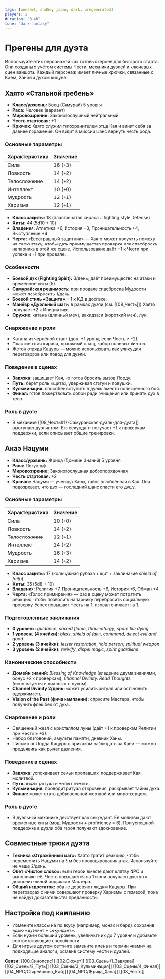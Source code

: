 ```yaml
---
tags: [oneshot, dnd5e, japan, dark, pregenerated]
players: 2
duration: "3-4h"
tone: "dark-fantasy"
---
```


# Прегены для дуэта
Используйте этих персонажей как готовых героев для быстрого старта. Они созданы с учётом системы Чести, механики дуэлей и ключевых сцен ваншота. Каждый персонаж имеет личные крючки, связанные с Каем, Ханой и духом кицунэ.

## Хаято «Стальной гребень»
- **Класс/уровень:** Боец (Самурай) 5 уровня
- **Раса:** Человек (вариант)
- **Мировоззрение:** Законопослушный нейтральный
- **Честь стартовая:** +1
- **Крючок:** Хаято служил телохранителем отца Кая и винит себя за давнее поражение. Он видит в миссии шанс вернуть честь рода.

### Основные параметры
| Характеристика | Значение |
| --- | --- |
| Сила | 16 (+3) |
| Ловкость | 14 (+2) |
| Телосложение | 14 (+2) |
| Интеллект | 10 (+0) |
| Мудрость | 12 (+1) |
| Харизма | 12 (+1) |

- **Класс защиты:** 18 (пластинчатая кираса + fighting style Defense)
- **Хиты:** 44 (5d10 + 10)
- **Владения:** Атлетика +6, История +3, Проницательность +4, Выступление +4
- **Черта:** «Бесстрашный защитник» — Хаято может получить помеху на свою атаку, чтобы дать преимущество проверке или спасброску напарника в этой же сцене. Использование даёт +1 к Чести при успехе и −1 при провале.

### Особенности
- **Боевой дух (Fighting Spirit):** 3/день; даёт преимущество на атаки и временные хиты (5).
- **Самурайская решимость:** при провале спасброска Мудрости может перебросить 1/день.
- **Боевой стиль «Защита»:** +1 к КД в доспехе.
- **Манёвр «Дуэльный шаг»:** в рамках дуэли (см. [[08_Честь]]) Хаято получает +2 к Инициативе.
- **Оружие:** катана (длинный меч), вакидзаси (короткий меч), лук.

### Снаряжение и роли
- Катана из чернёной стали (доп. +1 урона, если Честь ≥ +2).
- Пластинчатая кираса, дорожный плащ, набор полевых бинтов.
- Жетон отряда Кацуры — можно использовать как улику для переговоров или повод для дуэли.

### Поведение в сценах
- **Завязка:** защищает Кая, но готов бросить вызов Лорду.
- **Путь:** берёт роль «щита», удерживая статуи и ловушки.
- **Кульминация:** способен вступить в дуэль вместо полноценного боя.
- **Финал:** готов пожертвовать собой ради очищения или принять дух в тело.

### Роль в дуэте
- В механике [[08_Честь#12-Самурайская-дуэль-для-дуэта]] выступает дуэлянтом. Его секундант получает +1 к проверкам поддержки, если описывает общие тренировки.

## Акаэ Нацуми
- **Класс/уровень:** Жрица (Домейн Знаний) 5 уровня
- **Раса:** Полуэльф
- **Мировоззрение:** Законопослушная добропорядочная
- **Честь стартовая:** +2
- **Крючок:** Нацуми — ученица Ханы, тайно влюблённая в Кая. Она подозревает, что дух — последний шанс спасти его душу.

### Основные параметры
| Характеристика | Значение |
| --- | --- |
| Сила | 10 (+0) |
| Ловкость | 14 (+2) |
| Телосложение | 12 (+1) |
| Интеллект | 14 (+2) |
| Мудрость | 16 (+3) |
| Харизма | 14 (+2) |

- **Класс защиты:** 17 (кольчужная рубаха + щит + заклинание *shield of faith*)
- **Хиты:** 35 (5d8 + 10)
- **Владения:** Религия +7, Проницательность +6, История +6, Обман +4
- **Черта:** «Голос примирения» — раз в сцену может потратить реакцию, чтобы позволить напарнику перебросить социальную проверку. Успех повышает Честь на 1, провал снижает на 1.

### Подготовленные заклинания
- **0 уровень:** *guidance*, *sacred flame*, *thaumaturgy*, *spare the dying*
- **1 уровень (4 ячейки):** *bless*, *shield of faith*, *command*, *detect evil and good*
- **2 уровень (3 ячейки):** *lesser restoration*, *hold person*, *spiritual weapon*
- **3 уровень (2 ячейки):** *revivify*, *dispel magic*, *spirit guardians*

### Канонические способности
- **Домейн знаний:** *Blessing of Knowledge* (владение двумя знаниями, бонус +2 к проверкам), *Channel Divinity: Read Thoughts* (используется в диалогах с духом).
- **Channel Divinity 2/день:** может усилить ритуал или остановить одержимость.
- **Vision of the Past (фича кампании):** спросите Мастера, чтобы получить флешбек от духа.

### Снаряжение и роли
- Священный жезл с кристаллом луны (даёт +1 к проверкам Религии при Чести ≥ +2).
- Набор благовоний, амулеты памяти, дневник Ханы.
- Письмо от Лорда Кацуры с приказом наблюдать за Каем — можно предъявить как рычаг давления.

### Поведение в сценах
- **Завязка:** успокаивает семьи пропавших, поддерживает Кая молитвой.
- **Путь:** ведёт ритуал и читает печати.
- **Кульминация:** проводит ритуал откровения, раскрывает тайны духа.
- **Финал:** может стать добровольной жертвой или миротворцем.

### Роль в дуэте
- В дуэльной механике действует как секундант. Её молитвы дают временные хиты (мод. Мудрости + proficiency = 6). При успешной поддержке в дуэли оба героя получают вдохновение.

## Совместные трюки дуэта
- **Техника «Отражённый шаг»:** Хаято тратит реакцию, чтобы переместить Нацуми на 3 м без провоцирования атак. Используйте не чаще 2/день.
- **Обет «Чистое слово»:** если герои вместе дают клятву NPC и выполняют её, Честь повышается на 1 и они получают доступ к дополнительной подсказке Мастера.
- **Общий недостаток:** оба не доверяют людям Кацуры. При переговорах с ними совершают проверку Харизмы с помехой, пока не найдут доказательства преданности.

## Настройка под кампанию
- Измените классы на по вкусу (например, монах и бард), сохранив идею «дуэлянт + секундант».
- Если нужен больший уровень, увеличьте их до 7 уровня и добавьте соответствующие способности.
- Для игры в другом сеттинге замените имена и термин «ками» на подходящие аналоги, оставив систему Чести и дуэлей.

**Связи:** [[00_Синопсис]] [[02_Сюжет]] [[03_Сцены/1_Завязка]] [[03_Сцены/2_Путь]] [[03_Сцены/3_Кульминация]] [[03_Сцены/4_Финал]] [[04_NPC/Старейшина_Кай]] [[04_NPC/Жрица_Хана]] [[08_Честь]]
